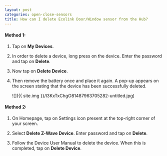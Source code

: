 ```yaml
---
layout: post
categories: open-close-sensors
title: How can I delete Ecolink Door/Window sensor from the Hub?
---
```


#### **Method 1:**

1. Tap on **My Devices**.

2. In order to delete a device, long press on the device. Enter the password and tap on **Delete**.

3. Now tap on **Delete Device**.

4. Then remove the battery once and place it again. A pop-up appears on the screen stating that the device has been successfully deleted.

    ![]({{ site.img }}/l3KxTxChgO81487963705282-untitled.jpg)

#### **Method 2:**

1. On Homepage, tap on Settings icon present at the top-right corner of your screen.

2. Select **Delete Z-Wave Device**. Enter password and tap on **Delete**.

3. Follow the Device User Manual to delete the device. When this is completed, tap on **Delete Device**.